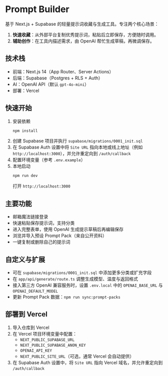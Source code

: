 # Prompt Builder

基于 Next.js + Supabase 的轻量提示词收藏与生成工具。专注两个核心场景：

1. **快速收藏**：从外部平台复制优秀提示词，粘贴后立即保存，方便随时调用。
2. **辅助创作**：在工具内描述需求，由 OpenAI 帮忙生成草稿，再微调保存。

## 技术栈

- 前端：Next.js 14（App Router、Server Actions）
- 后端：Supabase（Postgres + RLS + Auth）
- AI：OpenAI API（默认 `gpt-4o-mini`）
- 部署：Vercel

## 快速开始

1. 安装依赖
   ```bash
   npm install
   ```
2. 创建 Supabase 项目并执行 `supabase/migrations/0001_init.sql`
3. 在 Supabase Auth 设置中将 `Site URL` 指向本地或线上地址（例如 `http://localhost:3000`），并允许重定向到 `/auth/callback`
4. 配置环境变量（参考 `.env.example`）
5. 本地启动
   ```bash
   npm run dev
   ```
   打开 `http://localhost:3000`

## 主要功能

- 邮箱魔法链接登录
- 快速粘贴保存提示词，支持分类
- 进入完整表单，使用 OpenAI 生成提示草稿后再编辑保存
- 浏览并导入预设 Prompt Pack（来自公开资料）
- 一键复制或删除自己的提示词

## 自定义与扩展

- 可在 `supabase/migrations/0001_init.sql` 中添加更多分类或扩充字段
- 在 `app/api/generate/route.ts` 调整生成模型、温度与返回格式
- 接入第三方 OpenAI 兼容服务时，设置 `.env.local` 中的 `OPENAI_BASE_URL` 与 `OPENAI_DEFAULT_MODEL`
- 更新 Prompt Pack 数据：`npm run sync:prompt-packs`

## 部署到 Vercel

1. 导入仓库到 Vercel
2. 在 Vercel 项目环境变量中配置：
   - `NEXT_PUBLIC_SUPABASE_URL`
   - `NEXT_PUBLIC_SUPABASE_ANON_KEY`
   - `OPENAI_API_KEY`
   - `NEXT_PUBLIC_SITE_URL`（可选，通常 Vercel 会自动提供）
3. 在 Supabase Auth 设置中，将 `Site URL` 指向 Vercel 域名，并允许重定向到 `/auth/callback`
